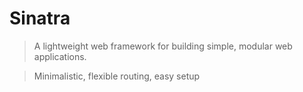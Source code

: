 # Sinatra

> A lightweight web framework for building simple, modular web applications.
> 

> Minimalistic, flexible routing, easy setup
>